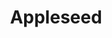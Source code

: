 ---
layout: post
title: "Appleseed"
category: portfolio
tags: illustration
thumbnail: /portfolio/thumbs/appleseed.jpg
full: /portfolio/full/appleseed.jpg
medium: 3D model (Blender)
orientation: landscape
description: A conceptual piece for a BlenderGuru cgi competition. The idea was to create a futuristic vehicle, and I created this little agricultural helper robot. It was a great learning experience in Blender, which is the modelling software that I use.
---